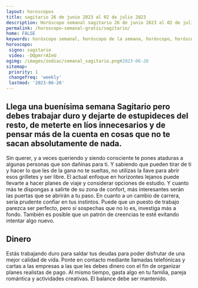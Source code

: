 ```yaml
---
layout: horoscopos
title: sagitario 26 de junio 2023 al 02 de julio 2023 
description: Horóscopo semanal sagitario 26 de junio 2023 al 02 de julio 2023. Llega una buenísima semana Sagitario pero debes trabajar duro y dejarte de estupideces del resto, de meterte en líos innecesarios y de pensar más de la cuenta en cosas que no te sacan absolutamente de nada.
permalink: /horoscopo-semanal-gratis/sagitario/
home: FALSE
keywords: horóscopo semanal, horóscopo de la semana, horóscopo, horóscopo gratis,horóscopos, horóscopo esperanza gracia, horoscopos sagitario la semana, horóscopos gratis, Tarot, Astrologia, Zodíaco, sagitario, horoscopo gratis, semanal
horoscopo:
 signo: sagitario
 video: -DQpmrrAIeU
ogimg: /images/zodiac/semanal_sagitario.png#2023-06-26
sitemap:
 priority: 1
 changefreq: 'weekly'
 lastmod: '2023-06-26'
---
```




## Llega una buenísima semana Sagitario pero debes trabajar duro y dejarte de estupideces del resto, de meterte en líos innecesarios y de pensar más de la cuenta en cosas que no te sacan absolutamente de nada.

Sin querer, y a veces queriendo y siendo consciente te pones ataduras a algunas personas que son dañinas para ti. Y sabiendo que pueden tirar de ti y hacer lo que les de la gana no te sueltas, no utilizas la llave para abrir esos grilletes y ser libre.
El actual enfoque en horizontes lejanos puede llevarte a hacer planes de viaje y considerar opciones de estudio. Y cuanto más te dispongas a salirte de su zona de confort, más interesantes serán las puertas que se abrirán a tu paso. En cuanto a un cambio de carrera, sería prudente confiar en tus instintos. Puede que un puesto de trabajo parezca ser perfecto, pero si sospechas que no lo es, investiga más a fondo. También es posible que un patrón de creencias te esté evitando intentar algo nuevo.

## Dinero

Estás trabajando duro para saldar tus deudas para poder disfrutar de una mejor calidad de vida. Ponte en contacto mediante llamadas telefónicas y cartas a las empresas a las que les debes dinero con el fin de organizar planes realistas de pago. Al mismo tiempo, gasta algo en tu familia, pareja romántica y actividades creativas. El balance debe ser mantenido.